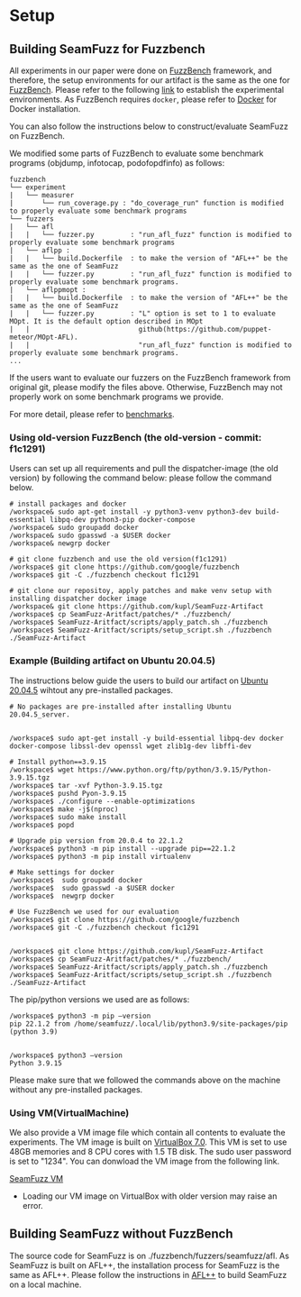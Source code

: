 # Setup
## Building SeamFuzz for Fuzzbench
All experiments in our paper were done on [FuzzBench](https://github.com/google/fuzzbench) framework,
and therefore, the setup environments for our artifact is the same as the one for [FuzzBench](https://github.com/google/fuzzbench).
Please refer to the following [link](https://google.github.io/fuzzbench/) to establish the experimental environments.
As FuzzBench requires `docker`, please refer to [Docker](https://docs.docker.com/engine/install/linux-postinstall) for Docker installation.

You can also follow the instructions below to construct/evaluate SeamFuzz on FuzzBench.

We modified some parts of FuzzBench to evaluate some benchmark programs (objdump, infotocap, podofopdfinfo) as follows:
```
fuzzbench
└── experiment
|   └── measurer
|       └── run_coverage.py : "do_coverage_run" function is modified to properly evaluate some benchmark programs
└── fuzzers
|   └── afl
|   |   └── fuzzer.py         : "run_afl_fuzz" function is modified to properly evaluate some benchmark programs
|   └── aflpp : 
|   |   └── build.Dockerfile  : to make the version of "AFL++" be the same as the one of SeamFuzz
|   |   └── fuzzer.py         : "run_afl_fuzz" function is modified to properly evaluate some benchmark programs.
|   └── aflppmopt : 
|   |   └── build.Dockerfile  : to make the version of "AFL++" be the same as the one of SeamFuzz
|   |   └── fuzzer.py         : "L" option is set to 1 to evaluate MOpt. It is the default option described in MOpt
|   |                           github(https://github.com/puppet-meteor/MOpt-AFL).
|   |                           "run_afl_fuzz" function is modified to properly evaluate some benchmark programs.
...
```
If the users want to evaluate our fuzzers on the FuzzBench framework from original git, 
please modify the files above.
Otherwise, FuzzBench may not properly work on some benchmark programs we provide.

For more detail, please refer to [benchmarks](./benchmarks).

### Using old-version FuzzBench (the old-version - commit: f1c1291)

Users can set up all requirements and pull the dispatcher-image (the old version) by following the command below:
please follow the command below.
```
# install packages and docker
/workspace& sudo apt-get install -y python3-venv python3-dev build-essential libpq-dev python3-pip docker-compose
/workspace& sudo groupadd docker
/workspace& sudo gpasswd -a $USER docker
/workspace& newgrp docker

# git clone fuzzbench and use the old version(f1c1291)
/workspace$ git clone https://github.com/google/fuzzbench
/workspace$ git -C ./fuzzbench checkout f1c1291

# git clone our repositoy, apply patches and make venv setup with installing dispatcher docker image
/workspace& git clone https://github.com/kupl/SeamFuzz-Artifact
/workspace$ cp SeamFuzz-Aritfact/patches/* ./fuzzbench/
/workspace$ SeamFuzz-Aritfact/scripts/apply_patch.sh ./fuzzbench
/workspace$ SeamFuzz-Aritfact/scripts/setup_script.sh ./fuzzbench ./SeamFuzz-Artifact
```

### Example (Building artifact on Ubuntu 20.04.5)
The instructions below guide the users to build our artifact on [Ubuntu 20.04.5](https://releases.ubuntu.com/focal) wihtout any pre-installed packages. 


```
# No packages are pre-installed after installing Ubuntu 20.04.5_server. 


/workspace$ sudo apt-get install -y build-essential libpq-dev docker docker-compose libssl-dev openssl wget zlib1g-dev libffi-dev

# Install python==3.9.15
/workspace$ wget https://www.python.org/ftp/python/3.9.15/Python-3.9.15.tgz
/workspace$ tar -xvf Python-3.9.15.tgz
/workspace$ pushd Pyon-3.9.15
/workspace$ ./configure --enable-optimizations
/workspace$ make -j$(nproc)
/workspace$ sudo make install
/workspace$ popd

# Upgrade pip version from 20.0.4 to 22.1.2
/workspace$ python3 -m pip install --upgrade pip==22.1.2
/workspace$ python3 -m pip install virtualenv

# Make settings for docker
/workspace$  sudo groupadd docker
/workspace$  sudo gpasswd -a $USER docker
/workspace$  newgrp docker

# Use FuzzBench we used for our evaluation
/workspace$ git clone https://github.com/google/fuzzbench
/workspace$ git -C ./fuzzbench checkout f1c1291


/workspace$ git clone https://github.com/kupl/SeamFuzz-Artifact
/workspace$ cp SeamFuzz-Aritfact/patches/* ./fuzzbench/
/workspace$ SeamFuzz-Aritfact/scripts/apply_patch.sh ./fuzzbench
/workspace$ SeamFuzz-Aritfact/scripts/setup_script.sh ./fuzzbench ./SeamFuzz-Artifact
```
The pip/python versions we used are as follows:


```
/workspace$ python3 -m pip –version
pip 22.1.2 from /home/seamfuzz/.local/lib/python3.9/site-packages/pip (python 3.9)


/workspace$ python3 –version
Python 3.9.15
```


Please make sure that we followed the commands above on the machine without any pre-installed packages. 



### Using VM(VirtualMachine) 
We also provide a VM image file which contain all contents to evaluate the experiments.
The VM image is built on [VirtualBox 7.0](https://www.virtualbox.org).
This VM is set to use 48GB memories and 8 CPU cores with 1.5 TB disk.
The sudo user password is set to "1234".
You can donwload the VM image from the following link.

[SeamFuzz VM](https://doi.org/10.5281/zenodo.7578055)

* Loading our VM image on VirtualBox with older version may raise an error.

## Building SeamFuzz without FuzzBench
The source code for SeamFuzz is on ./fuzzbench/fuzzers/seamfuzz/afl. 
As SeamFuzz is built on AFL++, the installation process for SeamFuzz is the same as AFL++.
Please follow the instructions in [AFL++](https://github.com/AFLplusplus/AFLplusplus) to build SeamFuzz on a local machine.
